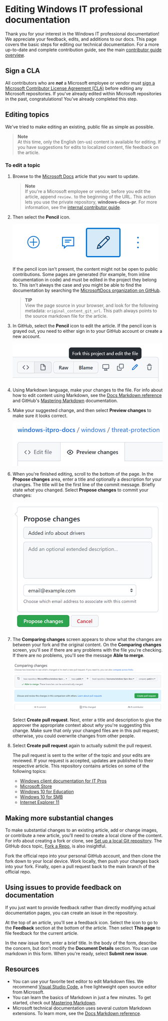 # Editing Windows IT professional documentation

Thank you for your interest in the Windows IT professional documentation! We appreciate your feedback, edits, and additions to our docs.
This page covers the basic steps for editing our technical documentation.
For a more up-to-date and complete contribution guide, see the main [contributor guide overview](https://learn.microsoft.com/contribute/).

## Sign a CLA

All contributors who are ***not*** a Microsoft employee or vendor must [sign a Microsoft Contributor License Agreement (CLA)](https://cla.microsoft.com/) before editing any Microsoft repositories.
If you've already edited within Microsoft repositories in the past, congratulations!
You've already completed this step.

## Editing topics

We've tried to make editing an existing, public file as simple as possible.

> **Note**<br>
> At this time, only the English (en-us) content is available for editing. If you have suggestions for edits to localized content, file feedback on the article.

### To edit a topic

1. Browse to the [Microsoft Docs](https://learn.microsoft.com/) article that you want to update.

    > **Note**<br>
    > If you're a Microsoft employee or vendor, before you edit the article, append `review.` to the beginning of the URL. This action lets you use the private repository, **windows-docs-pr**. For more information, see the [internal contributor guide](https://review.learn.microsoft.com/help/get-started/edit-article-in-github?branch=main).

1. Then select the **Pencil** icon.

    ![Screenshot showing the Pencil icon to edit a published article.](images/contribute-link.png)

    If the pencil icon isn't present, the content might not be open to public contributions. Some pages are generated (for example, from inline documentation in code) and must be edited in the project they belong to. This isn't always the case and you might be able to find the documentation by searching the [MicrosoftDocs organization on GitHub](https://github.com/MicrosoftDocs).

    > **TIP**<br>
    > View the page source in your browser, and look for the following metadata: `original_content_git_url`. This path always points to the source markdown file for the article.

1. In GitHub, select the **Pencil** icon to edit the article. If the pencil icon is grayed out, you need to either sign in to your GitHub account or create a new account.

    ![GitHub Web, showing the Pencil icon.](images/pencil-icon.png)

1. Using Markdown language, make your changes to the file. For info about how to edit content using Markdown, see the [Docs Markdown reference](https://learn.microsoft.com/contribute/markdown-reference) and GitHub's [Mastering Markdown](https://guides.github.com/features/mastering-markdown/) documentation.

1. Make your suggested change, and then select **Preview changes** to make sure it looks correct.

    ![GitHub Web, showing the Preview changes tab.](images/preview-changes.png)

1. When you're finished editing, scroll to the bottom of the page. In the **Propose changes** area, enter a title and optionally a description for your changes. The title will be the first line of the commit message. Briefly state _what_ you changed. Select **Propose changes** to commit your changes:

    ![GitHub Web, showing the Propose changes button.](images/propose-changes.png)

1. The **Comparing changes** screen appears to show what the changes are between your fork and the original content. On the **Comparing changes** screen, you'll see if there are any problems with the file you're checking. If there are no problems, you'll see the message **Able to merge**.

    ![GitHub Web, showing the Comparing changes screen.](images/compare-changes.png)

     Select **Create pull request**. Next, enter a title and description to give the approver the appropriate context about _why_ you're suggesting this change. Make sure that only your changed files are in this pull request; otherwise, you could overwrite changes from other people.

1. Select **Create pull request** again to actually submit the pull request.

    The pull request is sent to the writer of the topic and your edits are reviewed. If your request is accepted, updates are published to their respective article. This repository contains articles on some of the following topics:

    - [Windows client documentation for IT Pros](https://learn.microsoft.com/windows/resources/)
    - [Microsoft Store](https://learn.microsoft.com/microsoft-store)
    - [Windows 10 for Education](https://learn.microsoft.com/education/windows)
    - [Windows 10 for SMB](https://learn.microsoft.com/windows/smb)
    - [Internet Explorer 11](https://learn.microsoft.com/internet-explorer/)

## Making more substantial changes

To make substantial changes to an existing article, add or change images, or contribute a new article, you'll need to create a local clone of the content.
For info about creating a fork or clone, see [Set up a local Git repository](https://learn.microsoft.com/contribute/get-started-setup-local). The GitHub docs topic, [Fork a Repo](https://docs.github.com/articles/fork-a-repo), is also insightful.

Fork the official repo into your personal GitHub account, and then clone the fork down to your local device.  Work locally, then push your changes back into your fork.  Finally, open a pull request back to the main branch of the official repo.

## Using issues to provide feedback on documentation

If you just want to provide feedback rather than directly modifying actual documentation pages, you can create an issue in the repository.

At the top of an article, you'll see a feedback icon. Select the icon to go to the **Feedback** section at the bottom of the article. Then select **This page** to file feedback for the current article.

In the new issue form, enter a brief title. In the body of the form, describe the concern, but don't modify the **Document Details** section. You can use markdown in this form. When you're ready, select **Submit new issue**.

## Resources

- You can use your favorite text editor to edit Markdown files.  We recommend [Visual Studio Code](https://code.visualstudio.com/), a free lightweight open source editor from Microsoft.
- You can learn the basics of Markdown in just a few minutes.  To get started, check out [Mastering Markdown](https://guides.github.com/features/mastering-markdown/).
- Microsoft technical documentation uses several custom Markdown extensions. To learn more, see the [Docs Markdown reference](https://learn.microsoft.com/contribute/markdown-reference).

